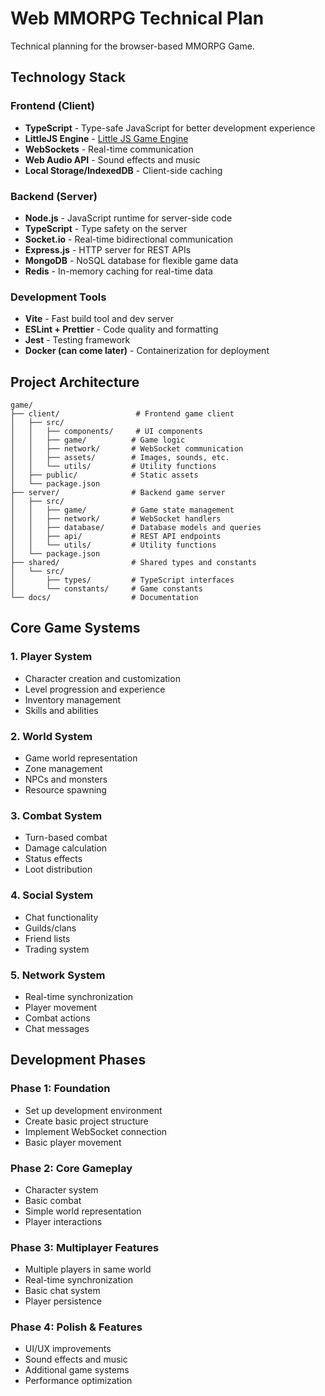 # Web MMORPG Technical Plan

Technical planning for the browser-based MMORPG Game.

## Technology Stack

### Frontend (Client)

- **TypeScript** - Type-safe JavaScript for better development experience
- **LittleJS Engine** - [Little JS Game Engine](https://github.com/KilledByAPixel/LittleJS)
- **WebSockets** - Real-time communication
- **Web Audio API** - Sound effects and music
- **Local Storage/IndexedDB** - Client-side caching

### Backend (Server)

- **Node.js** - JavaScript runtime for server-side code
- **TypeScript** - Type safety on the server
- **Socket.io** - Real-time bidirectional communication
- **Express.js** - HTTP server for REST APIs
- **MongoDB** - NoSQL database for flexible game data
- **Redis** - In-memory caching for real-time data

### Development Tools

- **Vite** - Fast build tool and dev server
- **ESLint + Prettier** - Code quality and formatting
- **Jest** - Testing framework
- **Docker (can come later)** - Containerization for deployment

## Project Architecture

```
game/
├── client/                 # Frontend game client
│   ├── src/
│   │   ├── components/     # UI components
│   │   ├── game/          # Game logic
│   │   ├── network/       # WebSocket communication
│   │   ├── assets/        # Images, sounds, etc.
│   │   └── utils/         # Utility functions
│   ├── public/            # Static assets
│   └── package.json
├── server/                # Backend game server
│   ├── src/
│   │   ├── game/          # Game state management
│   │   ├── network/       # WebSocket handlers
│   │   ├── database/      # Database models and queries
│   │   ├── api/           # REST API endpoints
│   │   └── utils/         # Utility functions
│   └── package.json
├── shared/                # Shared types and constants
│   └── src/
│       ├── types/         # TypeScript interfaces
│       └── constants/     # Game constants
└── docs/                  # Documentation
```

## Core Game Systems

### 1. Player System

- Character creation and customization
- Level progression and experience
- Inventory management
- Skills and abilities

### 2. World System

- Game world representation
- Zone management
- NPCs and monsters
- Resource spawning

### 3. Combat System

- Turn-based combat
- Damage calculation
- Status effects
- Loot distribution

### 4. Social System

- Chat functionality
- Guilds/clans
- Friend lists
- Trading system

### 5. Network System

- Real-time synchronization
- Player movement
- Combat actions
- Chat messages

## Development Phases

### Phase 1: Foundation

- Set up development environment
- Create basic project structure
- Implement WebSocket connection
- Basic player movement

### Phase 2: Core Gameplay

- Character system
- Basic combat
- Simple world representation
- Player interactions

### Phase 3: Multiplayer Features

- Multiple players in same world
- Real-time synchronization
- Basic chat system
- Player persistence

### Phase 4: Polish & Features

- UI/UX improvements
- Sound effects and music
- Additional game systems
- Performance optimization
